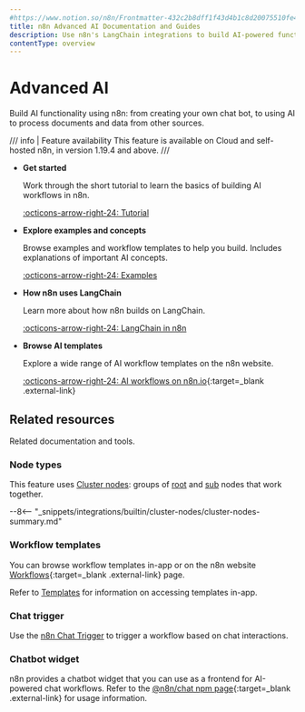 ```yaml
---
#https://www.notion.so/n8n/Frontmatter-432c2b8dff1f43d4b1c8d20075510fe4
title: n8n Advanced AI Documentation and Guides
description: Use n8n's LangChain integrations to build AI-powered functionality within your workflows. Connect your LangChain functionality to other data sources and services.
contentType: overview
---
```


# Advanced AI

Build AI functionality using n8n: from creating your own chat bot, to using AI to process documents and data from other sources.

/// info | Feature availability
This feature is available on Cloud and self-hosted n8n, in version 1.19.4 and above.
///

<div class="grid cards" markdown>

-   __Get started__

    Work through the short tutorial to learn the basics of building AI workflows in n8n.

    [:octicons-arrow-right-24: Tutorial](/advanced-ai/intro-tutorial/)

-   __Explore examples and concepts__

	Browse examples and workflow templates to help you build. Includes explanations of important AI concepts.

    [:octicons-arrow-right-24: Examples](/advanced-ai/examples/introduction/)


-   __How n8n uses LangChain__

    Learn more about how n8n builds on LangChain.

    [:octicons-arrow-right-24: LangChain in n8n](/advanced-ai/langchain/overview/)

-   __Browse AI templates__

    Explore a wide range of AI workflow templates on the n8n website.

    [:octicons-arrow-right-24: AI workflows on n8n.io](https://n8n.io/workflows/?categories=25){:target=_blank .external-link}

   
</div>

## Related resources

Related documentation and tools.

### Node types

This feature uses [Cluster nodes](/integrations/builtin/cluster-nodes/): groups of [root](/integrations/builtin/cluster-nodes/root-nodes/) and [sub](/integrations/builtin/cluster-nodes/sub-nodes/) nodes that work together.

--8<-- "_snippets/integrations/builtin/cluster-nodes/cluster-nodes-summary.md"

### Workflow templates

You can browse workflow templates in-app or on the n8n website [Workflows](https://n8n.io/workflows/?categories=25,26){:target=_blank .external-link} page.

Refer to [Templates](/workflows/templates/) for information on accessing templates in-app.

### Chat trigger

Use the [n8n Chat Trigger](/integrations/builtin/core-nodes/n8n-nodes-langchain.chattrigger/) to trigger a workflow based on chat interactions.

### Chatbot widget

n8n provides a chatbot widget that you can use as a frontend for AI-powered chat workflows. Refer to the [@n8n/chat npm page](https://www.npmjs.com/package/@n8n/chat){:target=_blank .external-link} for usage information.
